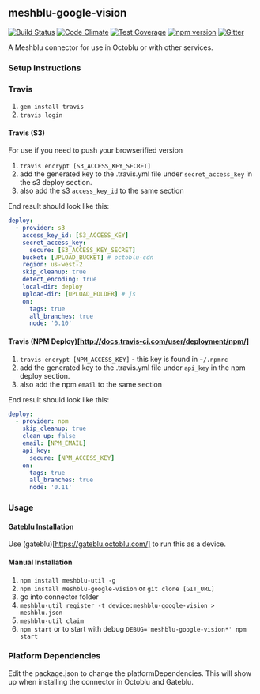## meshblu-google-vision

[![Build Status](https://travis-ci.org/octoblu/meshblu-google-vision.svg?branch=master)](https://travis-ci.org/octoblu/meshblu-google-vision)
[![Code Climate](https://codeclimate.com/github/octoblu/meshblu-google-vision/badges/gpa.svg)](https://codeclimate.com/github/octoblu/meshblu-google-vision)
[![Test Coverage](https://codeclimate.com/github/octoblu/meshblu-google-vision/badges/coverage.svg)](https://codeclimate.com/github/octoblu/meshblu-google-vision)
[![npm version](https://badge.fury.io/js/meshblu-google-vision.svg)](http://badge.fury.io/js/meshblu-google-vision)
[![Gitter](https://badges.gitter.im/octoblu/help.svg)](https://gitter.im/octoblu/help)

A Meshblu connector for use in Octoblu or with other services.

### Setup Instructions

### Travis

1. `gem install travis`
1. `travis login`

#### Travis (S3)

For use if you need to push your browserified version

1. `travis encrypt [S3_ACCESS_KEY_SECRET]`
1. add the generated key to the .travis.yml file under `secret_access_key` in the s3 deploy section.
1. also add the s3 `access_key_id` to the same section

End result should look like this:

```yml
deploy:
  - provider: s3
    access_key_id: [S3_ACCESS_KEY]
    secret_access_key:
      secure: [S3_ACCESS_KEY_SECRET]
    bucket: [UPLOAD_BUCKET] # octoblu-cdn
    region: us-west-2
    skip_cleanup: true
    detect_encoding: true
    local-dir: deploy
    upload-dir: [UPLOAD_FOLDER] # js
    on:
      tags: true
      all_branches: true
      node: '0.10'
```

#### Travis (NPM Deploy)[http://docs.travis-ci.com/user/deployment/npm/]

1. `travis encrypt [NPM_ACCESS_KEY]` - this key is found in `~/.npmrc`
1. add the generated key to the .travis.yml file under `api_key` in the npm deploy section.
1. also add the npm `email` to the same section

End result should look like this:

```yml
deploy:
  - provider: npm
    skip_cleanup: true
    clean_up: false
    email: [NPM_EMAIL]
    api_key:
      secure: [NPM_ACCESS_KEY]
    on:
      tags: true
      all_branches: true
      node: '0.11'
```

### Usage

#### Gateblu Installation

Use (gateblu)[https://gateblu.octoblu.com/] to run this as a device.

#### Manual Installation

1. `npm install meshblu-util -g`
1. `npm install meshblu-google-vision` or `git clone [GIT_URL]`
1. go into connector folder
1. `meshblu-util register -t device:meshblu-google-vision > meshblu.json`
1. `meshblu-util claim`
1. `npm start` or to start with debug `DEBUG='meshblu-google-vision*' npm start`


### Platform Dependencies

Edit the package.json to change the platformDependencies. This will show up when installing the connector in Octoblu and Gateblu.
